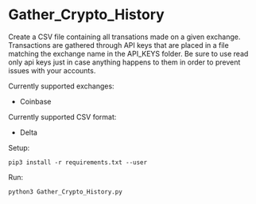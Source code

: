 # Gather_Crypto_History
Create a CSV file containing all transations made on a given exchange. Transactions are gathered through API keys that are placed in a file matching the exchange name in the API_KEYS folder. Be sure to use read only api keys just in case anything happens to them in order to prevent issues with your accounts.

Currently supported exchanges:
+ Coinbase

Currently supported CSV format:
+ Delta

Setup:
```
pip3 install -r requirements.txt --user
```

Run:
```
python3 Gather_Crypto_History.py
```